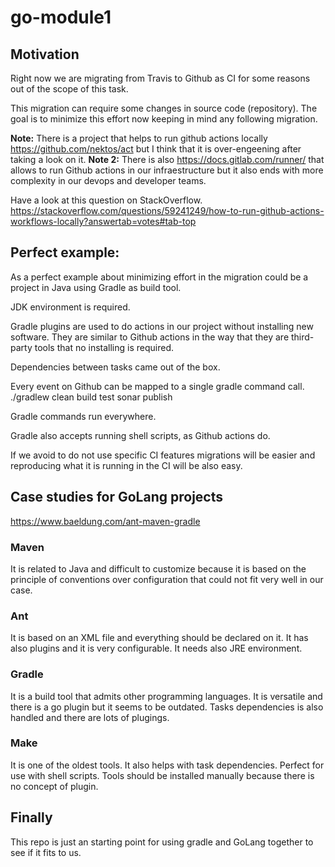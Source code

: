 # go-module1

## Motivation

Right now we are migrating from Travis to Github as CI for some reasons out of the scope of this task.

This migration can require some changes in source code (repository). The goal is to minimize this effort now keeping in mind any following migration.

**Note:** There is a project that helps to run github actions locally https://github.com/nektos/act but I think that it is over-engeening after taking a look on it. 
**Note 2:** There is also https://docs.gitlab.com/runner/ that allows to run Github actions in our infraestructure but it also ends with more complexity in our devops and developer teams.

Have a look at this question on StackOverflow. https://stackoverflow.com/questions/59241249/how-to-run-github-actions-workflows-locally?answertab=votes#tab-top


## Perfect example:
As a perfect example about minimizing effort in the migration could be a project in Java using Gradle as build tool.

JDK environment is required. 

Gradle plugins are used to do actions in our project without installing new software.
They are similar to Github actions in the way that they are third-party tools that no installing is required.

Dependencies between tasks came out of the box.

Every event on Github can be mapped to a single gradle command call.
 ./gradlew clean build test sonar publish

Gradle commands run everywhere.

Gradle also accepts running shell scripts, as Github actions do.

If we avoid to do not use specific CI features migrations will be easier and reproducing what it is running in the CI will be also easy.

## Case studies for GoLang projects
https://www.baeldung.com/ant-maven-gradle
### Maven 
It is related to Java and difficult to customize because it is based on the principle of conventions over configuration that could not fit very well in our case.

### Ant
It is based on an XML file and everything should be declared on it. It has also plugins and it is very configurable. It needs also JRE environment. 

### Gradle
It is a build tool that admits other programming languages. It is versatile and there is a go plugin but it seems to be outdated. Tasks dependencies is also handled and there are lots of plugings.

### Make
It is one of the oldest tools. It also helps with task dependencies. Perfect for use with shell scripts. Tools should be installed manually because there is no concept of plugin.

## Finally
This repo is just an starting point for using gradle and GoLang together to see if it fits to us.